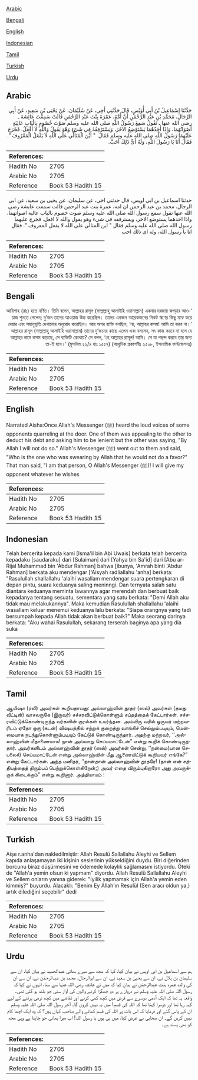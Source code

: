 [Arabic](#arabic)

[Bengali](#bengali)

[English](#english)

[Indonesian](#indonesian)

[Tamil](#tamil)

[Turkish](#turkish)

[Urdu](#urdu)

## Arabic


<div dir="rtl" lang="ar" style={{fontSize:'larger',backgroundColor:'#f8f9fa',padding:20}}>
حَدَّثَنَا إِسْمَاعِيلُ بْنُ أَبِي أُوَيْسٍ، قَالَ حَدَّثَنِي أَخِي، عَنْ سُلَيْمَانَ، عَنْ يَحْيَى بْنِ سَعِيدٍ، عَنْ أَبِي الرِّجَالِ، مُحَمَّدِ بْنِ عَبْدِ الرَّحْمَنِ أَنَّ أُمَّهُ، عَمْرَةَ بِنْتَ عَبْدِ الرَّحْمَنِ قَالَتْ سَمِعْتُ عَائِشَةَ ـ رضى الله عنها ـ تَقُولُ سَمِعَ رَسُولُ اللَّهِ صلى الله عليه وسلم صَوْتَ خُصُومٍ بِالْبَابِ عَالِيَةٍ أَصْوَاتُهُمَا، وَإِذَا أَحَدُهُمَا يَسْتَوْضِعُ الآخَرَ، وَيَسْتَرْفِقُهُ فِي شَىْءٍ وَهْوَ يَقُولُ وَاللَّهِ لاَ أَفْعَلُ‏.‏ فَخَرَجَ عَلَيْهِمَا رَسُولُ اللَّهِ صلى الله عليه وسلم فَقَالَ ‏ "‏ أَيْنَ الْمُتَأَلِّي عَلَى اللَّهِ لاَ يَفْعَلُ الْمَعْرُوفَ ‏"‏‏.‏ فَقَالَ أَنَا يَا رَسُولَ اللَّهِ، وَلَهُ أَىُّ ذَلِكَ أَحَبَّ‏.‏
</div>
<div style={{backgroundColor:'#f8f9fa',padding:20, marginBottom: 10}}><table> <thead> <tr> <th>References:</th> <th></th> </tr> </thead> <tbody><tr><td>Hadith No</td><td>2705</td></tr><tr><td>Arabic No</td><td>2705</td></tr><tr><td>Reference</td><td>Book 53 Hadith 15</td></tr></tbody></table></div>


<div dir="rtl" lang="ar" style={{fontSize:'larger',backgroundColor:'#f8f9fa',padding:20}}>
حدثنا اسماعيل بن ابي اويس، قال حدثني اخي، عن سليمان، عن يحيى بن سعيد، عن ابي الرجال، محمد بن عبد الرحمن ان امه، عمرة بنت عبد الرحمن قالت سمعت عايشة رضى الله عنها تقول سمع رسول الله صلى الله عليه وسلم صوت خصوم بالباب عالية اصواتهما، واذا احدهما يستوضع الاخر، ويسترفقه في شىء وهو يقول والله لا افعل. فخرج عليهما رسول الله صلى الله عليه وسلم فقال " اين المتالي على الله لا يفعل المعروف ". فقال انا يا رسول الله، وله اى ذلك احب
</div>
<div style={{backgroundColor:'#f8f9fa',padding:20, marginBottom: 10}}><table> <thead> <tr> <th>References:</th> <th></th> </tr> </thead> <tbody><tr><td>Hadith No</td><td>2705</td></tr><tr><td>Arabic No</td><td>2705</td></tr><tr><td>Reference</td><td>Book 53 Hadith 15</td></tr></tbody></table></div>

## Bengali


<div dir="rtl" lang="bn" style={{fontSize:'larger',backgroundColor:'#f8f9fa',padding:20}}>
‘আয়িশাহ (রাঃ) হতে বর্ণিত। তিনি বলেন, আল্লাহর রাসূল (সাল্লাল্লাহু আলাইহি ওয়াসাল্লাম) একবার দরজায় ঝগড়ার আওয়াজ শুনতে পেলেন; দু’জন তাদের আওয়াজ উচ্চ করেছিল। তাদের একজন আরেকজনের নিকট ঋণের কিছু মাফ করে দেয়ার এবং সহানুভূতি দেখানোর অনুরোধ করেছিল। আর অপর ব্যক্তি বলছিল, ‘না, আল্লাহর কসম! আমি তা করব না।’ আল্লাহর রাসূল (সাল্লাল্লাহু আলাইহি ওয়াসাল্লাম) তাদের দু’জনের কাছে এলেন এবং বললেন, সৎ কাজ করবে না বলে যে আল্লাহর নামে কসম করেছে, সে ব্যক্তিটি কোথায়? সে বলল, ‘হে আল্লাহর রাসূল! আমি। সে যা পছন্দ করবে তার জন্য তা-ই হবে।’ (মুসলিম ২২/৪ হাঃ ১৫৫৭) (আধুনিক প্রকাশনীঃ ২৫০৮, ইসলামিক ফাউন্ডেশনঃ)
</div>
<div style={{backgroundColor:'#f8f9fa',padding:20, marginBottom: 10}}><table> <thead> <tr> <th>References:</th> <th></th> </tr> </thead> <tbody><tr><td>Hadith No</td><td>2705</td></tr><tr><td>Arabic No</td><td>2705</td></tr><tr><td>Reference</td><td>Book 53 Hadith 15</td></tr></tbody></table></div>

## English


<div dir="ltr" lang="en" style={{fontSize:'larger',backgroundColor:'#f8f9fa',padding:20}}>
Narrated Aisha:Once Allah's Messenger (ﷺ) heard the loud voices of some opponents quarreling at the door. One of them was appealing to the other to deduct his debt and asking him to be lenient but the other was saying, "By Allah I will not do so." Allah's Messenger (ﷺ) went out to them and said, "Who is the one who was swearing by Allah that he would not do a favor?" That man said, "I am that person, O Allah's Messenger (ﷺ)! I will give my opponent whatever he wishes
</div>
<div style={{backgroundColor:'#f8f9fa',padding:20, marginBottom: 10}}><table> <thead> <tr> <th>References:</th> <th></th> </tr> </thead> <tbody><tr><td>Hadith No</td><td>2705</td></tr><tr><td>Arabic No</td><td>2705</td></tr><tr><td>Reference</td><td>Book 53 Hadith 15</td></tr></tbody></table></div>

## Indonesian


<div dir="ltr" lang="id" style={{fontSize:'larger',backgroundColor:'#f8f9fa',padding:20}}>
Telah bercerita kepada kami [Isma'il bin Abi Uwais] berkata telah bercerita kepadaku [saudaraku] dari [Sulaiman] dari [Yahya bin Sa'id] dari [Abu ar-Rijal Muhammad bin 'Abdur Rahman] bahwa [ibunya, 'Amrah binti 'Abdur Rahman] berkata aku mendengar ['Aisyah radliallahu 'anha] berkata: "Rasulullah shallallahu 'alaihi wasallam mendengar suara pertengkaran di depan pintu, suara keduanya saling meninngi. Dan ternyata salah satu diantara keduanya meminta lawannya agar merendah dan berbuat baik kepadanya tentang sesuatu, sementara yang satu berkata: "Demi Allah aku tidak mau melakukannya". Maka kemudian Rasulullah shallallahu 'alaihi wasallam keluar menemui keduanya lalu berkata: "Siapa orangnya yang tadi bersumpah kepada Allah tidak akan berbuat baik?" Maka seorang darinya berkata: "Aku wahai Rasulullah, sekarang terserah baginya apa yang dia suka
</div>
<div style={{backgroundColor:'#f8f9fa',padding:20, marginBottom: 10}}><table> <thead> <tr> <th>References:</th> <th></th> </tr> </thead> <tbody><tr><td>Hadith No</td><td>2705</td></tr><tr><td>Arabic No</td><td>2705</td></tr><tr><td>Reference</td><td>Book 53 Hadith 15</td></tr></tbody></table></div>

## Tamil


<div dir="ltr" lang="ta" style={{fontSize:'larger',backgroundColor:'#f8f9fa',padding:20}}>
ஆயிஷா (ரலி) அவர்கள் கூறியதாவது: அல்லாஹ்வின் தூதர் (ஸல்) அவர்கள் (தமது வீட்டின்) வாசலருகே (இருவர்) சச்சரவிட்டுக்கொள்ளும் சப்தத்தைக் கேட்டார்கள். சச்சரவிட்டுக்கொண்டிருந்த வர்களின் குரல்கள் உயர்ந்தன. அவ்விரு வரில் ஒருவர் மற்றவரிடம் ஏதோ ஒரு (கடன்) விஷயத்தில் சற்றுக் குறைத்து வாங்கிச் செல்லும்படியும், மென்மையாக நடந்துகொள்ளும்படியும் கேட்டுக் கொண்டிருந்தார். அதற்கு மற்றவர், ‘‘அல்லாஹ்வின் மீதாணையாக! நான் அவ்வாறு செய்யமாட்டேன்” என்று கூறிக் கொண்டிருந்தார். அவர்களிடம் அல்லாஹ்வின் தூதர் (ஸல்) அவர்கள் சென்று, ‘‘நன்மை(யான செயலைச்) செய்யமாட்டேன் என்று அல்லாஹ்வின் மீது ஆணையிட்டுக் கூறியவர் எங்கே?” என்று கேட்டார்கள். அந்த மனிதர், ‘‘நான்தான் அல்லாஹ்வின் தூதரே! (நான் என் சத்தியத்தைத் திரும்பப் பெற்றுக்கொள்கிறேன்;) அவர் எதை விரும்புகிறாரோ அது அவருக்குக் கிடைக்கும்” என்று கூறினார். அத்தியாயம் :
</div>
<div style={{backgroundColor:'#f8f9fa',padding:20, marginBottom: 10}}><table> <thead> <tr> <th>References:</th> <th></th> </tr> </thead> <tbody><tr><td>Hadith No</td><td>2705</td></tr><tr><td>Arabic No</td><td>2705</td></tr><tr><td>Reference</td><td>Book 53 Hadith 15</td></tr></tbody></table></div>

## Turkish


<div dir="ltr" lang="tr" style={{fontSize:'larger',backgroundColor:'#f8f9fa',padding:20}}>
Aişe r.anha'dan nakledilmiştir: Allah Resulü Sallallahu Aleyhi ve Sellem kapıda anlaşamayan iki kişinin seslerinin yükseldiğini duydu. Biri diğerinden borcunu biraz düşürmesini ve ödemede kolaylık sağlamasını istiyordu. Öteki de "Allah'a yemin olsun ki yapmam" diyordu. Allah Resulü Sallallahu Aleyhi ve Sellem onların yanına giderek: "İyilik yapmamak için Allah'a yemin eden kimmiş?" buyurdu. Alacaklı: "Benim Ey Allah'ın Resulül (Sen aracı oldun ya,) artık dilediğini seçebilir" dedi
</div>
<div style={{backgroundColor:'#f8f9fa',padding:20, marginBottom: 10}}><table> <thead> <tr> <th>References:</th> <th></th> </tr> </thead> <tbody><tr><td>Hadith No</td><td>2705</td></tr><tr><td>Arabic No</td><td>2705</td></tr><tr><td>Reference</td><td>Book 53 Hadith 15</td></tr></tbody></table></div>

## Urdu


<div dir="rtl" lang="ur" style={{fontSize:'larger',backgroundColor:'#f8f9fa',padding:20}}>
ہم سے اسماعیل بن ابی اویس نے بیان کیا، کہا کہ مجھ سے میرے بھائی عبدالحمید نے بیان کیا، ان سے سلیمان بن ہلال نے، ان سے یحییٰ بن سعید نے، ان سے ابوالرجال، محمد بن عبدالرحمٰن نے، ان سے ان کی والدہ عمرہ بنت عبدالرحمٰن نے بیان کیا کہ میں نے عائشہ رضی اللہ عنہا سے سنا، انہوں نے کہا کہ رسول اللہ صلی اللہ علیہ وسلم نے دروازے پر دو جھگڑا کرنے والوں کی آواز سنی جو بلند ہو گئی تھی۔ واقعہ یہ تھا کہ ایک آدمی دوسرے سے قرض میں کچھ کمی کرنے اور تقاضے میں کچھ نرمی برتنے کے لیے کہہ رہا تھا اور دوسرا کہتا تھا کہ اللہ کی قسم! میں یہ نہیں کروں گا۔ آخر رسول اللہ صلی اللہ علیہ وسلم ان کے پاس گئے اور فرمایا کہ اس بات پر اللہ کی قسم کھانے والے صاحب کہاں ہیں؟ کہ وہ ایک اچھا کام نہیں کریں گے۔ ان صحابی نے عرض کیا، میں ہی ہوں یا رسول اللہ! اب میرا بھائی جو چاہتا ہے وہی مجھ کو بھی پسند ہے۔
</div>
<div style={{backgroundColor:'#f8f9fa',padding:20, marginBottom: 10}}><table> <thead> <tr> <th>References:</th> <th></th> </tr> </thead> <tbody><tr><td>Hadith No</td><td>2705</td></tr><tr><td>Arabic No</td><td>2705</td></tr><tr><td>Reference</td><td>Book 53 Hadith 15</td></tr></tbody></table></div>